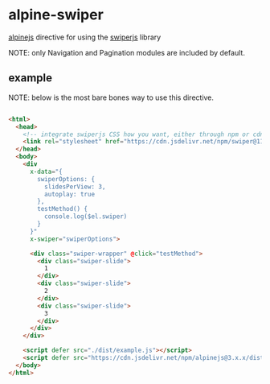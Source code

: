 # alpine-swiper

[alpinejs](https://alpinejs.dev/) directive for using the [swiperjs](https://swiperjs.com/) library

NOTE: only Navigation and Pagination modules are included by default.

## example

NOTE: below is the most bare bones way to use this directive.

```html

<html>
  <head>
    <!-- integrate swiperjs CSS how you want, either through npm or cdn -->
    <link rel="stylesheet" href="https://cdn.jsdelivr.net/npm/swiper@11/swiper-bundle.min.css" />
  </head>
  <body>
    <div 
      x-data="{
        swiperOptions: {
          slidesPerView: 3,
          autoplay: true
        },
        testMethod() {
          console.log($el.swiper)
        }
      }" 
      x-swiper="swiperOptions">

      <div class="swiper-wrapper" @click="testMethod">
        <div class="swiper-slide">
          1
        </div>
        <div class="swiper-slide">
          2
        </div>
        <div class="swiper-slide">
          3
        </div>
      </div>
    </div>

    <script defer src="./dist/example.js"></script>
    <script defer src="https://cdn.jsdelivr.net/npm/alpinejs@3.x.x/dist/cdn.min.js"></script>
  </body>
</html>
```
